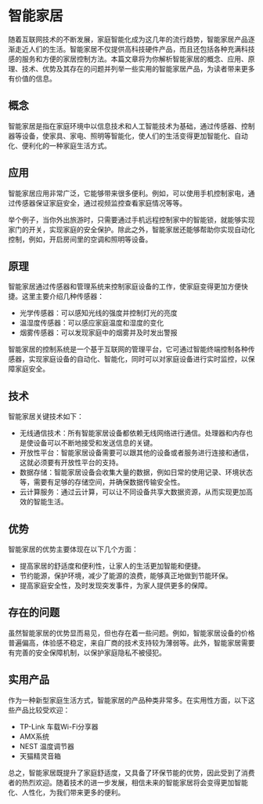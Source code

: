 # 智能家居
随着互联网技术的不断发展，家庭智能化成为这几年的流行趋势，智能家居产品逐渐走近人们的生活。智能家居不仅提供高科技硬件产品，而且还包括各种充满科技感的服务和方便的家居控制方法。本篇文章将为你解析智能家居的概念、应用、原理、技术、优势及其存在的问题并列举一些实用的智能家居产品，为读者带来更多有价值的信息。

## 概念
智能家居是指在家庭环境中以信息技术和人工智能技术为基础，通过传感器、控制器等设备，使家具、家电、照明等智能化，使人们的生活变得更加智能化、自动化、便利化的一种家庭生活方式。

## 应用
智能家居应用非常广泛，它能够带来很多便利。例如，可以使用手机控制家电，通过传感器保证家庭安全，通过视频监控查看家庭情况等等。

举个例子，当你外出旅游时，只需要通过手机远程控制家中的智能锁，就能够实现家门的开关，实现家庭的安全保护。除此之外，智能家居还能够帮助你实现自动化控制，例如，开启房间里的空调和照明等设备。

## 原理
智能家居通过传感器和管理系统来控制家庭设备的工作，使家庭变得更加方便快捷。这里主要介绍几种传感器：

* 光学传感器：可以感知光线的强度并控制灯光的亮度
* 温湿度传感器：可以感应家庭温度和湿度的变化
* 烟雾传感器：可以发现家庭中的烟雾并及时发出警报

智能家居的控制系统是一个基于互联网的管理平台，它可通过智能终端控制各种传感器，实现家庭设备的自动化、智能化，同时可以对家庭设备进行实时监控，以保障家庭安全。

## 技术
智能家居关键技术如下：

* 无线通信技术：所有智能家居设备都依赖无线网络进行通信。处理器和内存也是使设备可以不断地接受和发送信息的关键。
* 开放性平台：智能家居设备需要可以跟其他的设备或者服务进行连接和通信，这就必须要有开放性平台的支持。
* 数据存储：智能家居设备会收集大量的数据，例如日常的使用记录、环境状态等，需要有足够的存储空间，并确保数据传输安全性。
* 云计算服务：通过云计算，可以让不同设备共享大数据资源，从而实现更加高效的智能生活。

## 优势
智能家居的优势主要体现在以下几个方面：

* 提高家居的舒适度和便利性，让家人的生活更加智能和便捷。
* 节约能源，保护环境，减少了能源的浪费，能够真正地做到节能环保。
* 提高家庭安全性，及时发现突发事件，为家人提供更多的保障。

## 存在的问题
虽然智能家居的优势显而易见，但也存在着一些问题。例如，智能家居设备的价格普遍偏高，体验感不稳定，来自厂商的技术支持较为薄弱等。此外，智能家居需要有完善的安全保障机制，以保护家庭隐私不被侵犯。

## 实用产品
作为一种新型家庭生活方式，智能家居的产品种类非常多。在实用性方面，以下这些产品比较受欢迎：

* TP-Link 车载Wi-Fi分享器
* AMX系统
* NEST 温度调节器
* 天猫精灵音箱

总之，智能家居既提升了家庭舒适度，又具备了环保节能的优势，因此受到了消费者的热烈欢迎。随着技术的进一步发展，相信未来的智能家居将会变得更加智能化、人性化，为我们带来更多的便利。